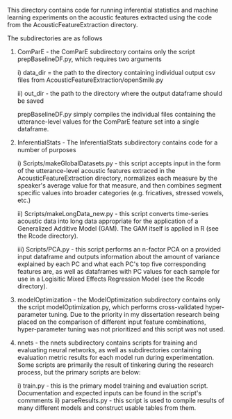 This directory contains code for running inferential statistics and machine learning experiments on the acoustic features extracted using the code from the AcousticFeatureExtraction directory.

The subdirectories are as follows

1)  ComParE - the ComParE subdirectory contains only the script prepBaselineDF.py, which requires two arguments
    
    i) data_dir = the path to the directory containing individual output csv files from AcousticFeatureExtraction/openSmile.py
    
    ii) out_dir - the path to the directory where the output dataframe should be saved
    
    prepBaselineDF.py simply compiles the individual files containing the utterance-level values for the ComParE feature set into a single dataframe.
    
2)  InferentialStats - The InferentialStats subdirectory contains code for a number of purposes
    
    i)  Scripts/makeGlobalDatasets.py - this script accepts input in the form of the utterance-level acoustic features extraced in the AcousticFeatureExtraction directory, normalizes each measure by the speaker's average value for that measure, and then combines segment specific values into broader categories (e.g. fricatives, stressed vowels, etc.)
    
    ii) Scripts/makeLongData_new.py - this script converts time-series acoustic data into long data appropriate for the application of a Generalized Additive Model (GAM). The GAM itself is applied in R (see the Rcode directory).
    
    iii) Scripts/PCA.py - this script performs an n-factor PCA on a provided input dataframe and outputs information about the amount of variance explained by each PC and what each PC's top five corresponding features are, as well as dataframes with PC values for each sample for use in a Logisitic Mixed Effects Regression Model (see the Rcode directory).
    
3)  modelOptimization - the ModelOptimization subdirectory contains only the script modelOptimization.py, which performs cross-validated hyper-parameter tuning. Due to the priority in my dissertation research being placed on the comparison of different input feature combinations, hyper-parameter tuning was not prioritized and this script was not used.

4)  nnets - the nnets subdirectory contains scripts for training and evaluating neural networks, as well as subdirectories containing evaluation metric results for each model run during experimentation. Some scripts are primarily the result of tinkering during the research process, but the primary scripts are below:

    i)  train.py - this is the primary model training and evaluation script. Documentation and expected inputs can be found in the script's commments
    ii) parseResults.py - this script is used to compile results of many different models and construct usable tables from them.
